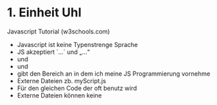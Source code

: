 # 1. Einheit Uhl
Javascript Tutorial (w3schools.com)
-	Javascript ist keine Typenstrenge Sprache
-	JS akzeptiert ´…´ und „…“
-	<head> und </head>
-	<body> und </body>
-	<script> und </script> gibt den Bereich an in dem ich meine JS Programmierung vornehme
-	Externe Dateien zb. myScript.js
-	Für den gleichen Code der oft benutz wird <script src="myScript1.js"></script>
-	Externe Dateien können keine <script> tags enthalten
-	Trennt HTML und Code (übersichtlicher)
-	Document.write() .getElementById(„demo“).innerHTML
-	innerHTML zu änder ist ein weg Daten darzustellen
-	window.alert() console.log()
-	var a, b, c;     // Declare 3 variables	
-	JS ignoriert mehrere Leertasten


